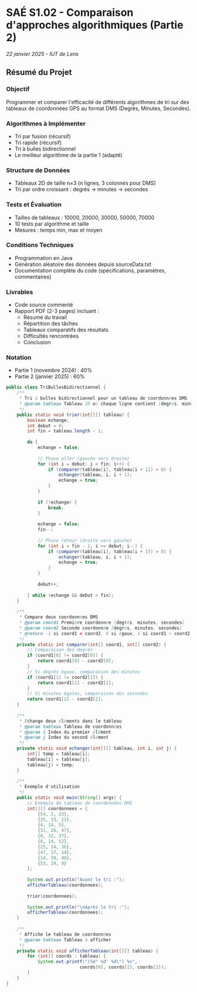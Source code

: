 # SAÉ S1.02 - Comparaison d'approches algorithmiques (Partie 2)
*22 janvier 2025 - IUT de Lens*

## Résumé du Projet

### Objectif
Programmer et comparer l'efficacité de différents algorithmes de tri sur des tableaux de coordonnées GPS au format DMS (Degrés, Minutes, Secondes).

### Algorithmes à Implémenter
- Tri par fusion (récursif)
- Tri rapide (récursif)
- Tri à bulles bidirectionnel
- Le meilleur algorithme de la partie 1 (adapté)

### Structure de Données
- Tableaux 2D de taille n×3 (n lignes, 3 colonnes pour DMS)
- Tri par ordre croissant : degrés → minutes → secondes

### Tests et Évaluation
- Tailles de tableaux : 10000, 20000, 30000, 50000, 70000
- 10 tests par algorithme et taille
- Mesures : temps min, max et moyen

### Conditions Techniques
- Programmation en Java
- Génération aléatoire des données depuis sourceData.txt
- Documentation complète du code (spécifications, paramètres, commentaires)

### Livrables
- Code source commenté
- Rapport PDF (2-3 pages) incluant :
    - Résumé du travail
    - Répartition des tâches
    - Tableaux comparatifs des résultats
    - Difficultés rencontrées
    - Conclusion

### Notation
- Partie 1 (novembre 2024) : 40%
- Partie 2 (janvier 2025) : 60%

```java
public class TriBullesBidirectionnel {
    /**
     * Tri à bulles bidirectionnel pour un tableau de coordonnées DMS
     * @param tableau Tableau 2D où chaque ligne contient [degrés, minutes, secondes]
     */
    public static void trier(int[][] tableau) {
        boolean echange;
        int debut = 0;
        int fin = tableau.length - 1;
        
        do {
            echange = false;
            
            // Phase aller (gauche vers droite)
            for (int i = debut; i < fin; i++) {
                if (comparer(tableau[i], tableau[i + 1]) > 0) {
                    echanger(tableau, i, i + 1);
                    echange = true;
                }
            }
            
            if (!echange) {
                break;
            }
            
            echange = false;
            fin--;
            
            // Phase retour (droite vers gauche)
            for (int i = fin - 1; i >= debut; i--) {
                if (comparer(tableau[i], tableau[i + 1]) > 0) {
                    echanger(tableau, i, i + 1);
                    echange = true;
                }
            }
            
            debut++;
            
        } while (echange && debut < fin);
    }
    
    /**
     * Compare deux coordonnées DMS
     * @param coord1 Première coordonnée [degrés, minutes, secondes]
     * @param coord2 Seconde coordonnée [degrés, minutes, secondes]
     * @return -1 si coord1 < coord2, 0 si égaux, 1 si coord1 > coord2
     */
    private static int comparer(int[] coord1, int[] coord2) {
        // Comparaison des degrés
        if (coord1[0] != coord2[0]) {
            return coord1[0] - coord2[0];
        }
        // Si degrés égaux, comparaison des minutes
        if (coord1[1] != coord2[1]) {
            return coord1[1] - coord2[1];
        }
        // Si minutes égales, comparaison des secondes
        return coord1[2] - coord2[2];
    }
    
    /**
     * Échange deux éléments dans le tableau
     * @param tableau Tableau de coordonnées
     * @param i Index du premier élément
     * @param j Index du second élément
     */
    private static void echanger(int[][] tableau, int i, int j) {
        int[] temp = tableau[i];
        tableau[i] = tableau[j];
        tableau[j] = temp;
    }
    
    /**
     * Exemple d'utilisation
     */
    public static void main(String[] args) {
        // Exemple de tableau de coordonnées DMS
        int[][] coordonnees = {
            {54, 2, 23},
            {25, 33, 23},
            {4, 14, 5},
            {31, 26, 47},
            {0, 32, 37},
            {8, 14, 52},
            {25, 14, 36},
            {47, 17, 14},
            {14, 59, 48},
            {53, 29, 9}
        };
        
        System.out.println("Avant le tri :");
        afficherTableau(coordonnees);
        
        trier(coordonnees);
        
        System.out.println("\nAprès le tri :");
        afficherTableau(coordonnees);
    }
    
    /**
     * Affiche le tableau de coordonnées
     * @param tableau Tableau à afficher
     */
    private static void afficherTableau(int[][] tableau) {
        for (int[] coords : tableau) {
            System.out.printf("(%d° %d' %d\") %n", 
                            coords[0], coords[1], coords[2]);
        }
    }
}
```
